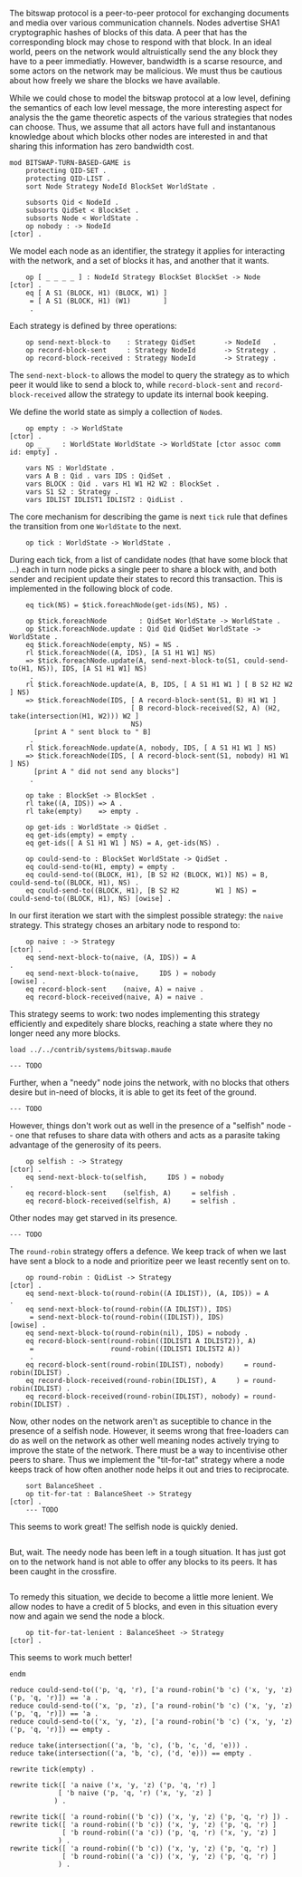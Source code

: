 The bitswap protocol is a peer-to-peer protocol for exchanging documents and media over various
communication channels. Nodes advertise SHA1 cryptographic hashes of blocks of this data. A peer
that has the corresponding block may chose to respond with that block. In an ideal world, peers on
the network would altruistically send the any block they have to a peer immediatly. However,
bandwidth is a scarse resource, and some actors on the network may be malicious. We must thus be
cautious about how freely we share the blocks we have available.

While we could chose to model the bitswap protocol at a low level, defining the semantics
of each low level message, the more interesting aspect for analysis the the game theoretic
aspects of the various strategies that nodes can choose. Thus, we assume that
all actors have full and instantanous knowledge about which blocks other nodes are interested
in and that sharing this information has zero bandwidth cost.

```maude
mod BITSWAP-TURN-BASED-GAME is
    protecting QID-SET .
    protecting QID-LIST .
    sort Node Strategy NodeId BlockSet WorldState .

    subsorts Qid < NodeId .
    subsorts QidSet < BlockSet .
    subsorts Node < WorldState .
    op nobody : -> NodeId                                               [ctor] .
```

We model each node as an identifier, the strategy it applies for interacting with the network,
and a set of blocks it has, and another that it wants.

``` {.maude}
    op [ _ _ _ _ ] : NodeId Strategy BlockSet BlockSet -> Node          [ctor] .
    eq [ A S1 (BLOCK, H1) (BLOCK, W1) ]
     = [ A S1 (BLOCK, H1) (W1)        ]
     .
```

Each strategy is defined by three operations:

``` {.maude}
    op send-next-block-to    : Strategy QidSet       -> NodeId   .
    op record-block-sent     : Strategy NodeId       -> Strategy .
    op record-block-received : Strategy NodeId       -> Strategy .
```

The `send-next-block-to` allows the model to query the strategy as to which peer it would like to
send a block to, while `record-block-sent` and `record-block-received` allow the strategy to update
its internal book keeping.

We define the world state as simply a collection of `Node`s.

``` {.maude}
    op empty : -> WorldState                                            [ctor] .
    op _ _   : WorldState WorldState -> WorldState [ctor assoc comm id: empty] .
```

```maude
    vars NS : WorldState .
    vars A B : Qid . vars IDS : QidSet .
    vars BLOCK : Qid . vars H1 W1 H2 W2 : BlockSet .
    vars S1 S2 : Strategy .
    vars IDLIST IDLIST1 IDLIST2 : QidList .
```

The core mechanism for describing the game is next `tick` rule that defines the transition from
one `WorldState` to the next.

``` {.maude}
    op tick : WorldState -> WorldState .
```

During each tick, from a list of candidate nodes (that have some block that ...) each in turn node
picks a single peer to share a block with, and both sender and recipient update their states to
record this transaction. This is implemented in the following block of code.

``` {.maude}
    eq tick(NS) = $tick.foreachNode(get-ids(NS), NS) .

    op $tick.foreachNode        : QidSet WorldState -> WorldState .
    op $tick.foreachNode.update : Qid Qid QidSet WorldState -> WorldState .
    eq $tick.foreachNode(empty, NS) = NS .
    rl $tick.foreachNode((A, IDS), [A S1 H1 W1] NS)
    => $tick.foreachNode.update(A, send-next-block-to(S1, could-send-to(H1, NS)), IDS, [A S1 H1 W1] NS)
     .
    rl $tick.foreachNode.update(A, B, IDS, [ A S1 H1 W1 ] [ B S2 H2 W2 ] NS)
    => $tick.foreachNode(IDS, [ A record-block-sent(S1, B) H1 W1 ]
                              [ B record-block-received(S2, A) (H2, take(intersection(H1, W2))) W2 ]
                              NS)
      [print A " sent block to " B]
     .
    rl $tick.foreachNode.update(A, nobody, IDS, [ A S1 H1 W1 ] NS)
    => $tick.foreachNode(IDS, [ A record-block-sent(S1, nobody) H1 W1 ] NS)
      [print A " did not send any blocks"]
     .

    op take : BlockSet -> BlockSet .
    rl take((A, IDS)) => A .
    rl take(empty)    => empty .

    op get-ids : WorldState -> QidSet .
    eq get-ids(empty) = empty .
    eq get-ids([ A S1 H1 W1 ] NS) = A, get-ids(NS) .

    op could-send-to : BlockSet WorldState -> QidSet .
    eq could-send-to(H1, empty) = empty .
    eq could-send-to((BLOCK, H1), [B S2 H2 (BLOCK, W1)] NS) = B, could-send-to((BLOCK, H1), NS) .
    eq could-send-to((BLOCK, H1), [B S2 H2         W1 ] NS) =    could-send-to((BLOCK, H1), NS) [owise] .
```

In our first iteration we start with the simplest possible strategy: the `naive`
strategy. This strategy choses an arbitary node to respond to:

``` {.maude}
    op naive : -> Strategy                                              [ctor] .
    eq send-next-block-to(naive, (A, IDS)) = A                                 .
    eq send-next-block-to(naive,     IDS ) = nobody                    [owise] .
    eq record-block-sent    (naive, A) = naive .
    eq record-block-received(naive, A) = naive .
```

This strategy seems to work: two nodes implementing this strategy
efficiently and expeditely share blocks, reaching a state where they no longer
need any more blocks.

```test
load ../../contrib/systems/bitswap.maude
```

```test
--- TODO
```

Further, when a "needy" node joins the network, with no blocks that others desire
but in-need of blocks, it is able to get its feet of the ground.

```test
--- TODO
```

However, things don't work out as well in the presence of a "selfish" node --
one that refuses to share data with others and acts as a parasite taking advantage
of the generosity of its peers.

``` {.maude}
    op selfish : -> Strategy                                            [ctor] .
    eq send-next-block-to(selfish,     IDS ) = nobody                          .
    eq record-block-sent    (selfish, A)     = selfish .
    eq record-block-received(selfish, A)     = selfish .
```

Other nodes may get starved in its presence.

```test
--- TODO
```

The `round-robin` strategy offers a defence. We keep track of when we last
have sent a block to a node and prioritize peer we least recently sent on to.

``` {.maude}
    op round-robin : QidList -> Strategy                                [ctor] .
    eq send-next-block-to(round-robin((A IDLIST)), (A, IDS)) = A               .
    eq send-next-block-to(round-robin((A IDLIST)), IDS)
     = send-next-block-to(round-robin((IDLIST)), IDS)                  [owise] .
    eq send-next-block-to(round-robin(nil), IDS) = nobody .
    eq record-block-sent(round-robin((IDLIST1 A IDLIST2)), A)
     =                   round-robin((IDLIST1 IDLIST2 A))
     .
    eq record-block-sent(round-robin(IDLIST), nobody)     = round-robin(IDLIST) .
    eq record-block-received(round-robin(IDLIST), A     ) = round-robin(IDLIST) .
    eq record-block-received(round-robin(IDLIST), nobody) = round-robin(IDLIST) .
```

Now, other nodes on the network aren't as suceptible to chance in the presence of a selfish node.
However, it seems wrong that free-loaders can do as well on the network as other well meaning nodes
actively trying to improve the state of the network. There must be a way to incentivise other peers
to share. Thus we implement the "tit-for-tat" strategy where a node keeps track of
how often another node helps it out and tries to reciprocate.

``` {.maude}
    sort BalanceSheet .
    op tit-for-tat : BalanceSheet -> Strategy                           [ctor] .
    --- TODO
```

This seems to work great! The selfish node is quickly denied.

```test
```

But, wait. The needy node has been left in a tough situation. It has just got on to the network
hand is not able to offer any blocks to its peers. It has been caught in the crossfire.

```test
```

To remedy this situation, we decide to become a little more lenient. We allow nodes to have a credit
of 5 blocks, and even in this situation every now and again we send the node a block.

``` {.maude}
    op tit-for-tat-lenient : BalanceSheet -> Strategy                        [ctor] .
```

This seems to work much better!

```maude
endm
```

```test
reduce could-send-to(('p, 'q, 'r), ['a round-robin('b 'c) ('x, 'y, 'z) ('p, 'q, 'r)]) == 'a .
reduce could-send-to(('x, 'p, 'z), ['a round-robin('b 'c) ('x, 'y, 'z) ('p, 'q, 'r)]) == 'a .
reduce could-send-to(('x, 'y, 'z), ['a round-robin('b 'c) ('x, 'y, 'z) ('p, 'q, 'r)]) == empty .

reduce take(intersection(('a, 'b, 'c), ('b, 'c, 'd, 'e))) .
reduce take(intersection(('a, 'b, 'c), ('d, 'e))) == empty .

rewrite tick(empty) .

rewrite tick([ 'a naive ('x, 'y, 'z) ('p, 'q, 'r) ]
            [ 'b naive ('p, 'q, 'r) ('x, 'y, 'z) ]
           ) .

rewrite tick([ 'a round-robin(('b 'c)) ('x, 'y, 'z) ('p, 'q, 'r) ]) .
rewrite tick([ 'a round-robin(('b 'c)) ('x, 'y, 'z) ('p, 'q, 'r) ]
             [ 'b round-robin(('a 'c)) ('p, 'q, 'r) ('x, 'y, 'z) ]
            ) .
rewrite tick([ 'a round-robin(('b 'c)) ('x, 'y, 'z) ('p, 'q, 'r) ]
             [ 'b round-robin(('a 'c)) ('x, 'y, 'z) ('p, 'q, 'r) ]
            ) .
```
